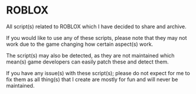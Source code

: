 # ROBLOX

All script(s) related to ROBLOX which I have decided to share and archive.

If you would like to use any of these scripts, please note that they may not work due to
the game changing how certain aspect(s) work.

The script(s) may also be detected, as they are not maintained which mean(s) game developers can easily patch these and detect them.

If you have any issue(s) with these script(s); please do not expect for me to fix them as all thing(s) that I create are mostly for fun and will never be maintained.
